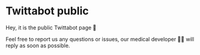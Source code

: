 # Twittabot public
Hey, it is the public Twittabot page 👋

Feel free to report us any questions or issues, our medical developer 👨‍🔬 will reply as soon as possible.
